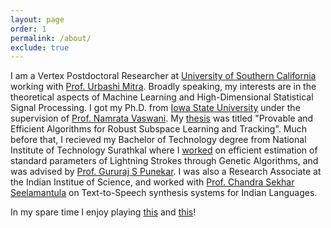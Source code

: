 ```yaml
---
layout: page
order: 1
permalink: /about/
exclude: true
---
```


I am a Vertex Postdoctoral Researcher at [University of Southern California](https://minghsiehece.usc.edu) working with [Prof. Urbashi Mitra](https://ee.usc.edu/~ubli/ubli.html). Broadly speaking, my interests are in the theoretical aspects of Machine Learning and High-Dimensional Statistical Signal Processing. I got my Ph.D. from  [Iowa State University](http://www.iastate.edu/) under the supervision of [Prof. Namrata Vaswani](http://www.ece.iastate.edu/~namrata/). My [thesis](/thesis.pdf) was titled "Provable and Efficient Algorithms for Robust Subspace Learning and Tracking".  Much before that, I recieved my Bachelor of Technology degree from National Institute of Technology Surathkal where I [worked](/BtechPaper.pdf) on efficient estimation of standard parameters of Lightning Strokes through Genetic Algorithms, and was advised by [Prof. Gururaj S Punekar](http://www.eee.nitk.ac.in/professor/GSP). I was also a Research Associate at the Indian Institue of Science, and worked with [Prof. Chandra Sekhar Seelamantula](https://sites.google.com/site/chandrasekharseelamantula/) on Text-to-Speech synthesis systems for Indian Languages. 

In my spare time I enjoy playing [this](https://en.wikipedia.org/wiki/Contract_bridge) and [this](https://en.wikipedia.org/wiki/Table_tennis)!




